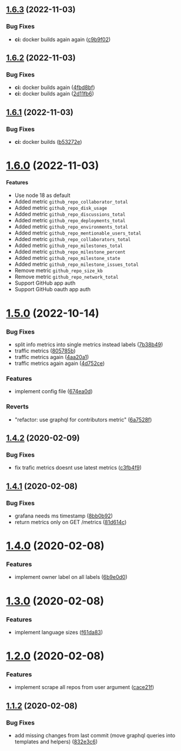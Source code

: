 ## [1.6.3](https://github.com/jkroepke/github_exporter/compare/v1.6.2...v1.6.3) (2022-11-03)


### Bug Fixes

* **ci:** docker builds again again ([c9b9f02](https://github.com/jkroepke/github_exporter/commit/c9b9f02da392258392acd3cae6bc907a890f70af))

## [1.6.2](https://github.com/jkroepke/github_exporter/compare/v1.6.1...v1.6.2) (2022-11-03)


### Bug Fixes

* **ci:** docker builds again ([4fbd8bf](https://github.com/jkroepke/github_exporter/commit/4fbd8bf3c62d7f621f0c2d9a14935bf5e1a533b5))
* **ci:** docker builds again ([2d11fb6](https://github.com/jkroepke/github_exporter/commit/2d11fb617d19008066ce1070aac1b0a28567b5cc))

## [1.6.1](https://github.com/jkroepke/github_exporter/compare/v1.6.0...v1.6.1) (2022-11-03)


### Bug Fixes

* **ci:** docker builds ([b53272e](https://github.com/jkroepke/github_exporter/commit/b53272ed5862c2402d3d6b9c4c6b8bc6445644bb))

# [1.6.0](https://github.com/jkroepke/github_exporter/compare/v1.5.0...v1.6.0) (2022-11-03)

#### Features

* Use node 18 as default
* Added metric `github_repo_collaborator_total`
* Added metric `github_repo_disk_usage`
* Added metric `github_repo_discussions_total`
* Added metric `github_repo_deployments_total`
* Added metric `github_repo_environments_total`
* Added metric `github_repo_mentionable_users_total`
* Added metric `github_repo_collaborators_total`
* Added metric `github_repo_milestones_total`
* Added metric `github_repo_milestone_percent`
* Added metric `github_repo_milestone_state`
* Added metric `github_repo_milestone_issues_total`
* Remove metric `github_repo_size_kb`
* Remove metric `github_repo_network_total`
* Support GitHub app auth
* Support GitHub oauth app auth

# [1.5.0](https://github.com/jkroepke/github_exporter/compare/v1.4.2...v1.5.0) (2022-10-14)


### Bug Fixes

* split info metrics into single metrics instead labels ([7b38b49](https://github.com/jkroepke/github_exporter/commit/7b38b495e5bfa83d1bd73094184b88b0f3348ab9))
* traffic metrics ([805785b](https://github.com/jkroepke/github_exporter/commit/805785bec1bdb3b3554f75822451008090bebf92))
* traffic metrics again ([4aa20a1](https://github.com/jkroepke/github_exporter/commit/4aa20a17cbef2cf8a3b58d4ad0240be20609b53b))
* traffic metrics again again ([4d752ce](https://github.com/jkroepke/github_exporter/commit/4d752cee62098af69ac30b4dd825ac1dbbadcd4e))


### Features

* implement config file ([674ea0d](https://github.com/jkroepke/github_exporter/commit/674ea0dff66411dffdba122eb5f18e39988e4538))


### Reverts

* "refactor: use graphql for contributors metric" ([6a7528f](https://github.com/jkroepke/github_exporter/commit/6a7528f252c270a06a689aa35317c33dce11b3be))

## [1.4.2](https://github.com/jkroepke/github_exporter/compare/v1.4.1...v1.4.2) (2020-02-09)


### Bug Fixes

* fix trafic metrics doesnt use latest metrics ([c3fb4f9](https://github.com/jkroepke/github_exporter/commit/c3fb4f9001d904472e7f5dac28889acdd8b152a7))

## [1.4.1](https://github.com/jkroepke/github_exporter/compare/v1.4.0...v1.4.1) (2020-02-08)


### Bug Fixes

* grafana needs ms timestamp ([8bb0b92](https://github.com/jkroepke/github_exporter/commit/8bb0b92248133c59c5678f77c187d325664f1fe7))
* return metrics only on GET /metrics ([81d614c](https://github.com/jkroepke/github_exporter/commit/81d614c1e394df7cf492c673a38c47c752e26555))

# [1.4.0](https://github.com/jkroepke/github_exporter/compare/v1.3.0...v1.4.0) (2020-02-08)


### Features

* implement owner label on all labels ([6b9e0d0](https://github.com/jkroepke/github_exporter/commit/6b9e0d0274eaba1cd08bf2002d27a8ae6f1322af))

# [1.3.0](https://github.com/jkroepke/github_exporter/compare/v1.2.0...v1.3.0) (2020-02-08)


### Features

* implement language sizes ([f61da83](https://github.com/jkroepke/github_exporter/commit/f61da83d2e5e33f4b49af5edaf6e5a0ccd9a9af9))

# [1.2.0](https://github.com/jkroepke/github_exporter/compare/v1.1.2...v1.2.0) (2020-02-08)


### Features

* implement scrape all repos from user argument ([cace21f](https://github.com/jkroepke/github_exporter/commit/cace21f7703849057196aa65e6938ad8a368a8c5))

## [1.1.2](https://github.com/jkroepke/github_exporter/compare/v1.1.1...v1.1.2) (2020-02-08)


### Bug Fixes

* add missing changes from last commit (move graphql queries into templates and helpers) ([832e3c6](https://github.com/jkroepke/github_exporter/commit/832e3c622b7ec89df051d15611490cae6c1c899a))
